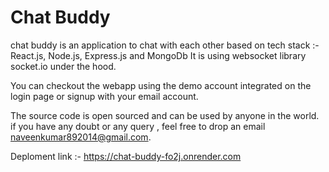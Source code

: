 # Chat Buddy
chat buddy is an application to chat with each other based on tech stack :- React.js, Node.js, Express.js and MongoDb
It is using websocket library socket.io under the hood.


You can checkout the webapp using the demo account integrated on the login page or signup with your email account.

The source code is open sourced and can be used by anyone in the world.
if you have any doubt or any query , feel free to drop an email naveenkumar892014@gmail.com.

Deploment link :- https://chat-buddy-fo2j.onrender.com

